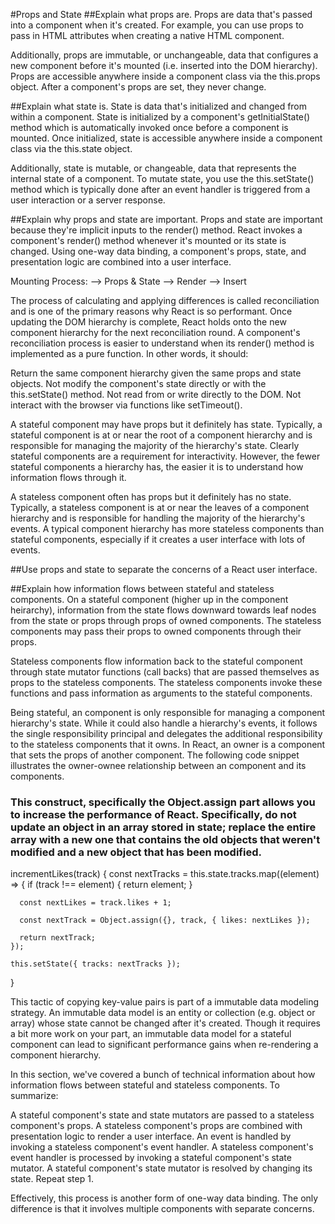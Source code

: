 #Props and State
##Explain what props are.
Props are data that's passed into a component when it's created. For example, you can use props to pass in HTML attributes when creating a native HTML component.

Additionally, props are immutable, or unchangeable, data that configures a new component before it's mounted (i.e. inserted into the DOM hierarchy). Props are accessible anywhere inside a component class via the this.props object. After a component's props are set, they never change.


##Explain what state is.
State is data that's initialized and changed from within a component. State is initialized by a component's getInitialState() method which is automatically invoked once before a component is mounted. Once initialized, state is accessible anywhere inside a component class via the this.state object.

Additionally, state is mutable, or changeable, data that represents the internal state of a component. To mutate state, you use the this.setState() method which is typically done after an event handler is triggered from a user interaction or a server response.


##Explain why props and state are important.
Props and state are important because they're implicit inputs to the render() method. React invokes a component's render() method whenever it's mounted or its state is changed. Using one-way data binding, a component's props, state, and presentation logic are combined into a user interface.

Mounting Process: <Component> --> Props & State --> Render --> Insert

The process of calculating and applying differences is called reconciliation and is one of the primary reasons why React is so performant. Once updating the DOM hierarchy is complete, React holds onto the new component hierarchy for the next reconciliation round. A component's reconciliation process is easier to understand when its render() method is implemented as a pure function. In other words, it should:

Return the same component hierarchy given the same props and state objects.
Not modify the component's state directly or with the this.setState() method.
Not read from or write directly to the DOM.
Not interact with the browser via functions like setTimeout().

A stateful component may have props but it definitely has state. Typically, a stateful component is at or near the root of a component hierarchy and is responsible for managing the majority of the hierarchy's state. Clearly stateful components are a requirement for interactivity. However, the fewer stateful components a hierarchy has, the easier it is to understand how information flows through it.

A stateless component often has props but it definitely has no state. Typically, a stateless component is at or near the leaves of a component hierarchy and is responsible for handling the majority of the hierarchy's events. A typical component hierarchy has more stateless components than stateful components, especially if it creates a user interface with lots of events.

##Use props and state to separate the concerns of a React user interface.




##Explain how information flows between stateful and stateless components.
On a stateful component (higher up in the component heirarchy), information from the state flows downward towards leaf nodes from the state or props through props of owned components. The stateless components may pass their props to owned components through their props.

Stateless components flow information back to the stateful component through state mutator functions (call backs) that are passed themselves as props to the stateless components. The stateless components invoke these functions and pass information as arguments to the stateful components.

Being stateful, an <App /> component is only responsible for managing a component hierarchy's state. While it could also handle a hierarchy's events, it follows the single responsibility principal and delegates the additional responsibility to the stateless components that it owns. In React, an owner is a component that sets the props of another component. The following code snippet illustrates the owner-ownee relationship between an <App /> component and its <Track /> components.


### This construct, specifically the Object.assign part allows you to increase the performance of React. Specifically, do not update an object in an array stored in state; replace the entire array with a new one that contains the old objects that weren't modified and a new object that has been modified.

incrementLikes(track) {
    const nextTracks = this.state.tracks.map((element) => {
      if (track !== element) {
        return element;
      }

      const nextLikes = track.likes + 1;

      const nextTrack = Object.assign({}, track, { likes: nextLikes });

      return nextTrack;
    });

    this.setState({ tracks: nextTracks });
  }

This tactic of copying key-value pairs is part of a immutable data modeling strategy. An immutable data model is an entity or collection (e.g. object or array) whose state cannot be changed after it's created. Though it requires a bit more work on your part, an immutable data model for a stateful component can lead to significant performance gains when re-rendering a component hierarchy.

In this section, we've covered a bunch of technical information about how information flows between stateful and stateless components. To summarize:

A stateful component's state and state mutators are passed to a stateless component's props.
A stateless component's props are combined with presentation logic to render a user interface.
An event is handled by invoking a stateless component's event handler.
A stateless component's event handler is processed by invoking a stateful component's state mutator.
A stateful component's state mutator is resolved by changing its state.
Repeat step 1.

Effectively, this process is another form of one-way data binding. The only difference is that it involves multiple components with separate concerns.
